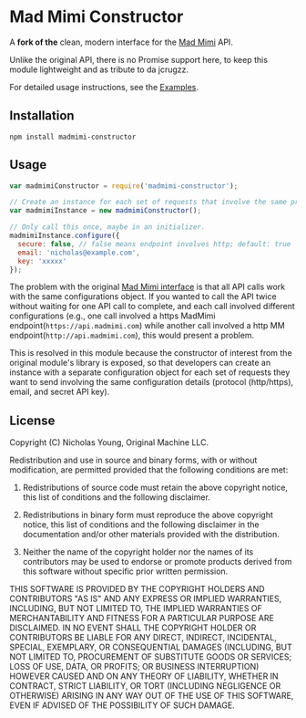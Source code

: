 # Mad Mimi Constructor

A **fork of the** clean, modern interface for the [Mad Mimi](http://madmimi.com) API.

Unlike the original API, there is no Promise support here, to keep this module lightweight and as tribute to da jcrugzz.

For detailed usage instructions, see the [Examples](https://github.com/donasaur/madmimi/tree/master/examples/examples.js).

## Installation

```npm install madmimi-constructor```

## Usage

```javascript
var madmimiConstructor = require('madmimi-constructor');

// Create an instance for each set of requests that involve the same protocol (http/https), email, and secret API key.
var madmimiInstance = new madmimiConstructor();

// Only call this once, maybe in an initializer.
madmimiInstance.configure({
  secure: false, // false means endpoint involves http; default: true
  email: 'nicholas@example.com',
  key: 'xxxxx'
});

```

The problem with the original [Mad Mimi interface](https://github.com/nicholaswyoung/madmimi) is that all API calls work with the same configurations object. If you wanted to call the API twice without waiting for one API call to complete, and each call involved different configurations (e.g., one call involved a https MadMimi endpoint(```https://api.madmimi.com```) while another call involved a http MM endpoint(```http://api.madmimi.com```), this would present a problem.

This is resolved in this module because the constructor of interest from the original module's library is exposed, so that developers can create an instance with a separate configuration object for each set of requests they want to send involving the same configuration details (protocol (http/https), email, and secret API key).

## License

Copyright (C) Nicholas Young, Original Machine LLC.

Redistribution and use in source and binary forms, with or without modification, are permitted provided that the following conditions are met:

1. Redistributions of source code must retain the above copyright notice, this list of conditions and the following disclaimer.

2. Redistributions in binary form must reproduce the above copyright notice, this list of conditions and the following disclaimer in the documentation and/or other materials provided with the distribution.

3. Neither the name of the copyright holder nor the names of its contributors may be used to endorse or promote products derived from this software without specific prior written permission.

THIS SOFTWARE IS PROVIDED BY THE COPYRIGHT HOLDERS AND CONTRIBUTORS "AS IS" AND ANY EXPRESS OR IMPLIED WARRANTIES, INCLUDING, BUT NOT LIMITED TO, THE IMPLIED WARRANTIES OF MERCHANTABILITY AND FITNESS FOR A PARTICULAR PURPOSE ARE DISCLAIMED. IN NO EVENT SHALL THE COPYRIGHT HOLDER OR CONTRIBUTORS BE LIABLE FOR ANY DIRECT, INDIRECT, INCIDENTAL, SPECIAL, EXEMPLARY, OR CONSEQUENTIAL DAMAGES (INCLUDING, BUT NOT LIMITED TO, PROCUREMENT OF SUBSTITUTE GOODS OR SERVICES; LOSS OF USE, DATA, OR PROFITS; OR BUSINESS INTERRUPTION) HOWEVER CAUSED AND ON ANY THEORY OF LIABILITY, WHETHER IN CONTRACT, STRICT LIABILITY, OR TORT (INCLUDING NEGLIGENCE OR OTHERWISE) ARISING IN ANY WAY OUT OF THE USE OF THIS SOFTWARE, EVEN IF ADVISED OF THE POSSIBILITY OF SUCH DAMAGE.

